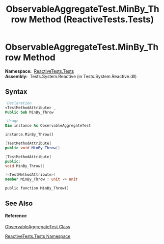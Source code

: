 ﻿---
title: ObservableAggregateTest.MinBy_Throw Method  (ReactiveTests.Tests)
TOCTitle: MinBy_Throw Method
ms:assetid: M:ReactiveTests.Tests.ObservableAggregateTest.MinBy_Throw
ms:mtpsurl: https://msdn.microsoft.com/en-us/library/reactivetests.tests.observableaggregatetest.minby_throw(v=VS.103)
ms:contentKeyID: 36619852
ms.date: 06/28/2011
mtps_version: v=VS.103
f1_keywords:
- ReactiveTests.Tests.ObservableAggregateTest.MinBy_Throw
dev_langs:
- CSharp
- JScript
- VB
- FSharp
- c++
---

# ObservableAggregateTest.MinBy\_Throw Method

**Namespace:**  [ReactiveTests.Tests](hh289046\(v=vs.103\).md)  
**Assembly:**  Tests.System.Reactive (in Tests.System.Reactive.dll)

## Syntax

``` vb
'Declaration
<TestMethodAttribute> _
Public Sub MinBy_Throw
```

``` vb
'Usage
Dim instance As ObservableAggregateTest

instance.MinBy_Throw()
```

``` csharp
[TestMethodAttribute]
public void MinBy_Throw()
```

``` c++
[TestMethodAttribute]
public:
void MinBy_Throw()
```

``` fsharp
[<TestMethodAttribute>]
member MinBy_Throw : unit -> unit 
```

``` jscript
public function MinBy_Throw()
```

## See Also

#### Reference

[ObservableAggregateTest Class](hh314823\(v=vs.103\).md)

[ReactiveTests.Tests Namespace](hh289046\(v=vs.103\).md)

